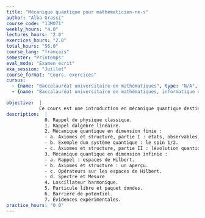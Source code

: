 ```yaml
---
title: "Mécanique quantique pour mathématicien-ne-s"
author: "Alba Grassi"
course_code: "13M071"
weekly_hours: "4.0"
lectures_hours: "2.0"
exercices_hours: "2.0"
total_hours: "56.0"
course_lang: "français"
semester: "Printemps"
eval_mode: "Examen écrit"
exa_session: "Juillet"
course_format: "Cours, exercices"
cursus:
  - {name: "Baccalauréat universitaire en mathématiques", type: "N/A", credits: "6.0"}
  - {name: "Baccalauréat universitaire en mathématiques, informatique et sciences numériques", type: "N/A", credits: "5.0"}

objective:  |
            Ce cours est une introduction en mécanique quantique destinée aux étudiant-e-s en mathématiques.
description:  |
              0. Rappel de physique classique.
              1. Rappel dalgèbre linéaire.
              2. Mécanique quantique en dimension finie :
              - a. Axiomes et structure, partie I : états, observables, linterprétation probabiliste, principe dincertitude de Heisenberg.
              - b. Exemple dun système quantique : le spin 1/2.
              - c. Axiomes et structure, partie II : lévolution quantique, léquation de Schrödinger, symétries et lois de conservation.
              3. Mécanique quantique en dimension infinie :
              - a. Rappel : espaces de Hilbert.
              - b. Axiomes et structure : un aperçu.
              - c. Opérateurs sur les espaces de Hilbert.
              - d. Spectre et Mesure
              4. Loscillateur harmonique.
              5. Particule libre et paquet dondes.
              6. Barrière de potentiel.
              7. Évidences expérimentales.
practice_hours: "0.0"
---
```

